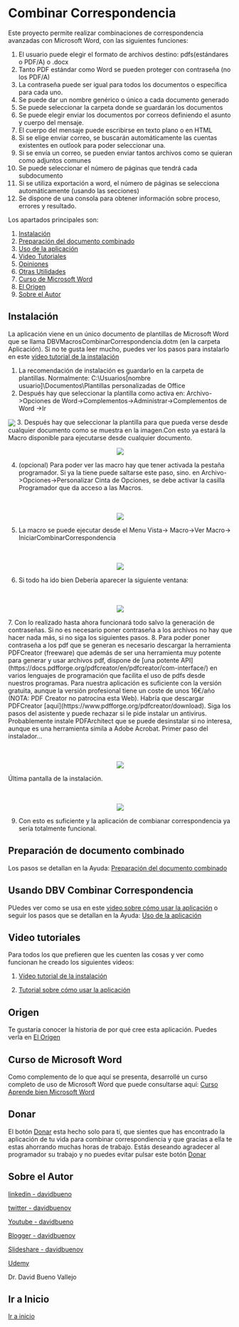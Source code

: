 # Combinar Correspondencia
 Este proyecto permite realizar combinaciones de correspondencia avanzadas con Microsoft Word, con las siguientes funciones:
 1. El usuario puede elegir el formato de archivos destino: pdfs(estándares o PDF/A) o .docx
 2. Tanto PDF estándar como Word se pueden proteger con contraseña (no los PDF/A)
 3. La contraseña puede ser igual para todos los documentos o específica para cada uno.
 4. Se puede dar un nombre genérico o único a cada documento generado
 5. Se puede seleccionar la carpeta donde se guardarán los documentos
 6. Se puede elegir enviar los documentos por correos definiendo el asunto y cuerpo del mensaje.
 7. El cuerpo del mensaje puede escribirse en texto plano o en HTML
 8. Si se elige enviar correo, se buscarán automáticamente las cuentas existentes en outlook para poder seleccionar una.
 9. Si se envía un correo, se pueden enviar tantos archivos como se quieran como adjuntos comunes
 10. Se puede seleccionar el número de páginas que tendrá cada subdocumento 
 11. Si se utiliza exportación a word, el número de páginas se selecciona automáticamente (usando las secciones)
 12. Se dispone de una consola para obtener información sobre proceso, errores y resultado.

  Los apartados principales son:
 
1. [Instalación](#instalaci%C3%B3n)
2. [Preparación del documento combinado](Ayuda.md#preparaci%C3%B3n-del-documento-combinado)
3. [Uso de la aplicación](Ayuda.md#usando-dbv-combinar-correspondencia)
4. [Video Tutoriales](README.md#video-tutoriales)
6. [Opiniones](Opiniones.md)
5. [Otras Utilidades](Utilidades/README.md)
6. [Curso de Microsoft Word](README.md#curso-de-microsoft-word)
7. [El Origen](origen.md#origen)
8. [Sobre el Autor](README.md#sobre-el-autor) 
 
## Instalación
La aplicación viene en un único documento de plantillas de Microsoft Word que se llama DBVMacrosCombinarCorrespondencia.dotm (en la carpeta Aplicación). 
Si no te gusta leer mucho, puedes ver los pasos para instalarlo en este [vídeo tutorial de la instalación](https://youtu.be/GCoHx2JaaMI)

1. La recomendación de instalación es guardarlo en la carpeta de plantillas. Normalmente: C:\Usuarios\[nombre usuario]\Documentos\Plantillas personalizadas de Office
2. Después hay que seleccionar la plantilla como activa en: Archivo->Opciones de Word->Complementos->Administrar->Complementos de Word ->Ir
  <img src="Imagenes/OpcionesdeWord.jpg" align="center" />
3. Después hay que seleccionar la plantilla para que pueda verse desde cualquier documento como se muestra en la imagen.Con esto ya estará la Macro disponible para ejecutarse desde cualquier documento.
 <p align="center">
  <img src="Imagenes/PlantillasInicio.jpg" />  
</p>

 
 4. (opcional) Para poder ver las macro hay que tener activada la pestaña programador. Si ya la tiene puede saltarse este paso, sino. en Archivo->Opciones->Personalizar Cinta de Opciones, se debe activar la casilla Programador que da acceso a las Macros.
 <p align="center">
  <br><br>
  <img src="Imagenes/ActivarProgramador.jpg" />  
</p>
  
 5. La macro se puede ejecutar desde el Menu Vista-> Macro->Ver Macro-> IniciarCombinarCorrespondencia
  <p align="center">
  <br><br>
  <img src="Imagenes/IniciarMacro.jpg" />  
</p>
 
 6. Si todo ha ido bien Debería aparecer la siguiente ventana:
 
 <p align="center">
  <br><br>
  <img src="Imagenes/FormularioCombinar.jpg" />  
</p>
 7. Con lo realizado hasta ahora funcionará todo salvo la generación de contraseñas. Si no es necesario poner contraseña a los archivos no hay que hacer nada más, si no siga los siguientes pasos.
 8. Para poder poner contraseña a los pdf que se generan es necesario descargar la herramienta PDFCreator (freeware) que además de ser una herramienta muy potente para generar y usar archivos pdf, dispone de [una potente API](https://docs.pdfforge.org/pdfcreator/en/pdfcreator/com-interface/) en varios lenguajes de programación que facilita el uso de pdfs desde nuestros programas. Para nuestra aplicación es suficiente con la versión gratuita, aunque la versión profesional tiene un coste de unos 16€/año (NOTA: PDF Creator no patrocina esta Web). Habría que descargar PDFCreator [aquí](https://www.pdfforge.org/pdfcreator/download).  Siga los pasos del asistente y puede rechazar si le pide instalar un antivirus. Probablemente instale PDFArchitect que se puede desinstalar si no interesa, aunque es una herramienta simila a Adobe Acrobat.
 Primer paso del instalador...
 
 <p align="center">
  <br><br>
  <img src="Imagenes/PDFCreator1.jpg" />  
</p>
 
 Última pantalla de la instalación.
 
 <p align="center">
  <br><br>
  <img src="Imagenes/PDFCreator2.jpg" />  
</p>
 
 9. Con esto es suficiente y la aplicación de combianar correspondencia ya sería totalmente funcional.
 
 ## Preparación de documento combinado
 Los pasos se detallan en la Ayuda: [Preparación del documento combinado](Ayuda.md#preparaci%C3%B3n-del-documento-combinado)

## Usando DBV Combinar Correspondencia

PUedes ver como se usa en este [video sobre cómo usar la aplicación](https://youtu.be/CeAmDicTyQo)
o seguir los pasos que se detallan en la Ayuda: [Uso de la aplicación](Ayuda.md#usando-dbv-combinar-correspondencia)
## Video tutoriales
Para todos los que prefieren que les cuenten las cosas y ver como funcionan he creado los siguientes videos:
1. [Vídeo tutorial de la instalación](https://youtu.be/GCoHx2JaaMI)

2. [Tutorial sobre cómo usar la aplicación](https://youtu.be/CeAmDicTyQo)

## Origen
Te gustaría conocer la historia de por qué cree esta aplicación. Puedes verla en [El Origen](origen.md)

## Curso de Microsoft Word

Como complemento de lo que aquí se presenta, desarrollé un curso completo de uso de Microsoft Word que puede consultarse aquí: [Curso Aprende bien Microsoft Word](https://www.udemy.com/course/aprendemicrosoftword/?referralCode=53B4CF7B7C08F59F4EBA)

## Donar
El botón [Donar](https://www.paypal.com/donate?hosted_button_id=J5DXQN5VCBTVE) esta hecho solo para tí, que sientes que has encontrado la aplicación de tu vida para combinar correspondiencia y que gracias a ella te estas ahorrando muchas horas de trabajo. Estás deseando agradecer al programador su trabajo y no puedes evitar pulsar este botón [Donar](https://www.paypal.com/donate?hosted_button_id=J5DXQN5VCBTVE)  


 ## Sobre el Autor
 
  [linkedin - davidbueno](https://www.linkedin.com/in/davidbueno/)
  
  [twitter - davidbuenov](https://twitter.com/davidbuenov)
  
  [Youtube - davidbueno ](https://www.youtube.com/davidbueno)
  
  [Blogger - davidbuenov](http://davidbuenov.blogspot.com/)
  
  [Slideshare - davidbuenov](https://www.slideshare.net/davidbuenov)
  
  [Udemy](https://www.udemy.com/user/david-bueno-vallejo/)
  
  
  Dr. David Bueno Vallejo
 
 ## Ir a Inicio
[Ir a inicio](README.md#combinar-correspondencia)
